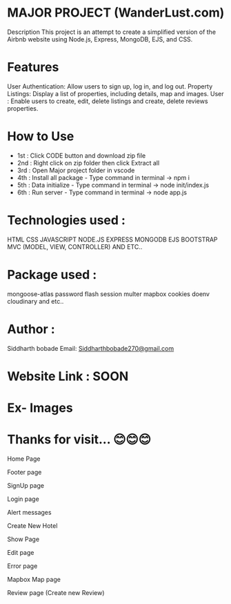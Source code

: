 
# MAJOR PROJECT (WanderLust.com)

Description
This project is an attempt to create a simplified version of the Airbnb website using Node.js, Express, MongoDB, EJS, and CSS.

# Features

User Authentication: Allow users to sign up, log in, and log out.
Property Listings: Display a list of properties, including details, map and images.
User : Enable users to create, edit, delete listings and create, delete reviews properties.
# How to Use
- 1st : Click CODE button and download zip file
- 2nd : Right click on zip folder then click Extract all 
- 3rd : Open Major project folder in vscode 
- 4th : Install all package - Type command in terminal -> npm i
- 5th : Data initialize - Type command in terminal -> node init/index.js
- 6th : Run server - Type command in terminal -> node app.js

# Technologies used :

HTML
CSS
JAVASCRIPT
NODE.JS
EXPRESS
MONGODB
EJS
BOOTSTRAP
MVC (MODEL, VIEW, CONTROLLER) AND ETC..
# Package used :
mongoose-atlas
password
flash
session
multer
mapbox
cookies
doenv
cloudinary and etc..

# Author :
  Siddharth bobade Email: Siddharthbobade270@gmail.com 

  # Website Link : SOON

# Ex- Images










# Thanks for visit... 😊😊😊
Home Page 


Footer page


SignUp page


Login page


Alert messages


Create New Hotel


Show Page


Edit page


Error page 


Mapbox Map page


Review page (Create new Review)


